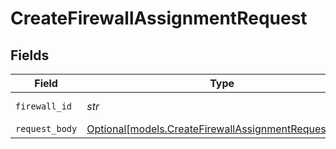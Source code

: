 # CreateFirewallAssignmentRequest


## Fields

| Field                                                                                                    | Type                                                                                                     | Required                                                                                                 | Description                                                                                              |
| -------------------------------------------------------------------------------------------------------- | -------------------------------------------------------------------------------------------------------- | -------------------------------------------------------------------------------------------------------- | -------------------------------------------------------------------------------------------------------- |
| `firewall_id`                                                                                            | *str*                                                                                                    | :heavy_check_mark:                                                                                       | The Firewall ID                                                                                          |
| `request_body`                                                                                           | [Optional[models.CreateFirewallAssignmentRequestBody]](../models/createfirewallassignmentrequestbody.md) | :heavy_minus_sign:                                                                                       | N/A                                                                                                      |